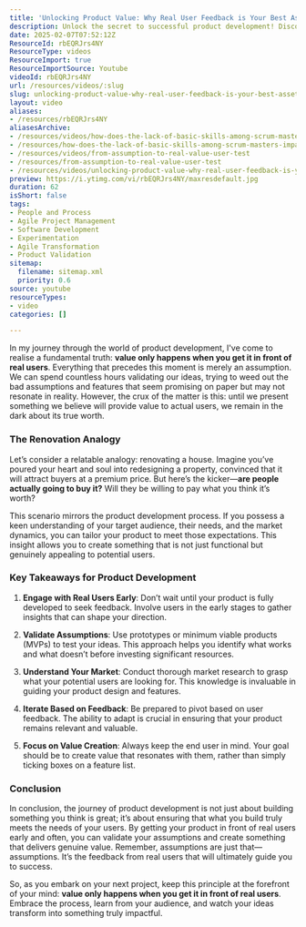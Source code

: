 ```yaml
---
title: 'Unlocking Product Value: Why Real User Feedback is Your Best Asset'
description: Unlock the secret to successful product development! Discover why engaging real users early is key to validating your ideas and creating genuine value.
date: 2025-02-07T07:52:12Z
ResourceId: rbEQRJrs4NY
ResourceType: videos
ResourceImport: true
ResourceImportSource: Youtube
videoId: rbEQRJrs4NY
url: /resources/videos/:slug
slug: unlocking-product-value-why-real-user-feedback-is-your-best-asset
layout: video
aliases:
- /resources/rbEQRJrs4NY
aliasesArchive:
- /resources/videos/how-does-the-lack-of-basic-skills-among-scrum-masters-impact-teams-and-organizations
- /resources/how-does-the-lack-of-basic-skills-among-scrum-masters-impact-teams-and-organizations
- /resources/videos/from-assumption-to-real-value-user-test
- /resources/from-assumption-to-real-value-user-test
- /resources/videos/unlocking-product-value-why-real-user-feedback-is-your-best-asset
preview: https://i.ytimg.com/vi/rbEQRJrs4NY/maxresdefault.jpg
duration: 62
isShort: false
tags:
- People and Process
- Agile Project Management
- Software Development
- Experimentation
- Agile Transformation
- Product Validation
sitemap:
  filename: sitemap.xml
  priority: 0.6
source: youtube
resourceTypes:
- video
categories: []

---
```

In my journey through the world of product development, I've come to realise a fundamental truth: **value only happens when you get it in front of real users**. Everything that precedes this moment is merely an assumption. We can spend countless hours validating our ideas, trying to weed out the bad assumptions and features that seem promising on paper but may not resonate in reality. However, the crux of the matter is this: until we present something we believe will provide value to actual users, we remain in the dark about its true worth.

### The Renovation Analogy

Let’s consider a relatable analogy: renovating a house. Imagine you’ve poured your heart and soul into redesigning a property, convinced that it will attract buyers at a premium price. But here’s the kicker—**are people actually going to buy it?** Will they be willing to pay what you think it’s worth?

This scenario mirrors the product development process. If you possess a keen understanding of your target audience, their needs, and the market dynamics, you can tailor your product to meet those expectations. This insight allows you to create something that is not just functional but genuinely appealing to potential users.

### Key Takeaways for Product Development

1. **Engage with Real Users Early**: Don’t wait until your product is fully developed to seek feedback. Involve users in the early stages to gather insights that can shape your direction.

2. **Validate Assumptions**: Use prototypes or minimum viable products (MVPs) to test your ideas. This approach helps you identify what works and what doesn’t before investing significant resources.

3. **Understand Your Market**: Conduct thorough market research to grasp what your potential users are looking for. This knowledge is invaluable in guiding your product design and features.

4. **Iterate Based on Feedback**: Be prepared to pivot based on user feedback. The ability to adapt is crucial in ensuring that your product remains relevant and valuable.

5. **Focus on Value Creation**: Always keep the end user in mind. Your goal should be to create value that resonates with them, rather than simply ticking boxes on a feature list.

### Conclusion

In conclusion, the journey of product development is not just about building something you think is great; it’s about ensuring that what you build truly meets the needs of your users. By getting your product in front of real users early and often, you can validate your assumptions and create something that delivers genuine value. Remember, assumptions are just that—assumptions. It’s the feedback from real users that will ultimately guide you to success.

So, as you embark on your next project, keep this principle at the forefront of your mind: **value only happens when you get it in front of real users**. Embrace the process, learn from your audience, and watch your ideas transform into something truly impactful.
